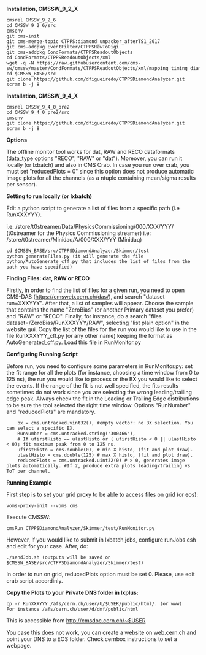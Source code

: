 <b>Installation, CMSSW_9_2_X</b>

```
cmsrel CMSSW_9_2_6
cd CMSSW_9_2_6/src
cmsenv
git cms-init
git cms-merge-topic CTPPS:diamond_unpacker_afterTS1_2017
git cms-addpkg EventFilter/CTPPSRawToDigi
git cms-addpkg CondFormats/CTPPSReadoutObjects
cd CondFormats/CTPPSReadoutObjects/xml
wget -q -N https://raw.githubusercontent.com/cms-sw/cmssw/master/CondFormats/CTPPSReadoutObjects/xml/mapping_timing_diamond_2017.xml
cd $CMSSW_BASE/src
git clone https://github.com/dfigueiredo/CTPPSDiamondAnalyzer.git
scram b -j 8
```

<b>Installation, CMSSW_9_4_X</b>

```
cmsrel CMSSW_9_4_0_pre2
cd CMSSW_9_4_0_pre2/src
cmsenv
git clone https://github.com/dfigueiredo/CTPPSDiamondAnalyzer.git
scram b -j 8
```

<b>Options</b>

The offline monitor tool works for dat, RAW and RECO dataformats (data_type options "RECO", "RAW" or "dat"). Moreover, you can run it locally (or lxbatch) and also in CMS Crab.
In case you run over crab, you must set "reducedPlots = 0" since this option does not produce automatic image plots for all the channels (as a ntuple containing mean/sigma results per sensor).

<b>Setting to run locally (or lxbatch)</b>

Edit a python script to generate a list of files from a specific path (i.e RunXXXYYY).

i.e: /store/t0streamer/Data/PhysicsCommissioning/000/XXX/YYY/ (t0streamer for the Physics Commissioning streamer)
i.e: /store/t0streamer/Minidaq/A/000/XXX/YYY (Minidaq)

```
cd $CMSSW_BASE/src/CTPPSDiamondAnalyzer/Skimmer/test
python generateFiles.py (it will generate the file python/AutoGenerate_cff.py that includes the list of files from the path you have specified)
```

<b>Finding Files: dat, RAW or RECO</b>

Firstly, in order to find the list of files for a given run, you need to open CMS-DAS (https://cmsweb.cern.ch/das/), and search "dataset run=XXXYYY". After that, a list of samples will appear. Choose the sample that contains the name "ZeroBias" (or another Primary dataset you prefer) and "RAW" or "RECO". Finally, for instance, do a search "files dataset=/ZeroBias/RunXXXYYY/RAW", selecting "list plain option" in the website gui. Copy the list of the files for the run you would like to use in the file RunXXXYYY_cff.py (or any other name) keeping the format as AutoGenerated_cff.py. Load this file in RunMonitor.py

<b>Configuring Running Script</b>

Before run, you need to configure some parameters in RunMonitor.py: set the fit range for all the plots (for instance, choosing a time window from 0 to 125 ns), the run you would like to process or the BX you would like to select the events. If the range of the fit is not well specified, the fits results sometimes do not work since you are selecting the wrong leading/trailing edge peak. Always check the fit in the Leading or Trailing Edge distributions to be sure the tool selected the right time window. Options "RunNumber" and "reducedPlots" are mandatory.

```
    bx = cms.untracked.vint32(), #empty vector: no BX selection. You can select a specific BX.
    RunNumber = cms.untracked.string("300466"),
    # If ufirstHisto == ulastHisto or ( ufirstHisto < 0 || ulastHisto < 0); fit maximum peak from 0 to 125 ns.
    ufirstHisto = cms.double(0), # min X histo, (fit and plot draw). 
    ulastHisto = cms.double(125) # max X histo, (fit and plot draw).
    reducedPlots = cms.untracked.uint32(0) # > 0, generates image plots automatically. #If 2, produce extra plots leading/trailing vs ToT per channel.
```

<b>Running Example</b>

First step is to set your grid proxy to be able to access files on grid (or eos):

```
voms-proxy-init --voms cms
```

Execute CMSSW:

```
cmsRun CTPPSDiamondAnalyzer/Skimmer/test/RunMonitor.py
```

However, if you would like to submit in lxbatch jobs, configure runJobs.csh and edit for your case. After, do:

```
./sendJob.sh (outputs will be saved on $CMSSW_BASE/src/CTPPSDiamondAnalyzer/Skimmer/test)
```

In order to run on grid, reducedPlots option must be set 0. Please, use edit crab script accordinly.


<b>Copy the Plots to your Private DNS folder in lxplus:</b>

```
cp -r RunXXXYYY /afs/cern.ch/user/U/$USER/public/html/. (or www)
For instance /afs/cern.ch/user/d/dmf/public/html
```

This is accessible from http://cmsdoc.cern.ch/~$USER

You case this does not work, you can create a website on web.cern.ch and point your DNS to a EOS folder. Check cernbox instructions to set a webpage.
